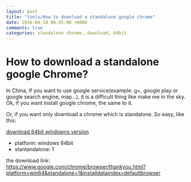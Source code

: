 ```yaml
---
layout: post
title: "tools/How to download a standalone google chrome"
date: 2016-04-10 00:45:00 +0800
comments: true
categories: standalone chrome, download, 64bit
---
```



How to download a standalone google Chrome?
=====================================

In China, If you want to use google service(example: g+, google play or google search engine, map...), it is a difficult thing like make me in the sky. Ok, if you want install google chrome, the same to it.

Or, if you want only download a chrome which is standalone. So easy, like this:

[download 64bit windowns version](https://www.google.com/chrome/browser/thankyou.html?platform=win64&standalone=1&installdataindex=defaultbrowser)


- platform: windows 64bit
- stantandalone: 1

the download link:
https://www.google.com/chrome/browser/thankyou.html?platform=win64&standalone=1&installdataindex=defaultbrowser
